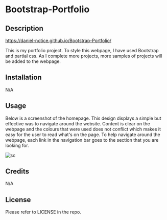 # Bootstrap-Portfolio

## Description

https://daniel-notice.github.io/Bootstrap-Portfolio/

This is my portfolio project. To style this webpage, I have used Bootstrap and partial css. As I complete more projects, more samples of projects will be added to the webpage.

## Installation

N/A

## Usage

Below is a screenshot of the homepage. This design displays a simple but effective was to navigate around the website. Content is clear on the webpage and the colours that were used does not conflict which makes it easy for the user to read what's on the page. To help navigate around the webpage, each link in the navigation bar goes to the section that you are looking for. 

![sc](https://github.com/Daniel-Notice/Bootstrap-Portfolio/assets/144740252/0aeb2c73-6464-4609-a17a-91bb4872e53a)

## Credits

N/A

## License

Please refer to LICENSE in the repo.
